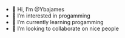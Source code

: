 - 👋 Hi, I’m @Ybajames
- 👀 I’m interested in progamming
- 🌱 I’m currently learning progamming
- 💞️ I’m looking to collaborate on nice people 

<!---
Ybajames/Ybajames is a ✨ special ✨ repository because its `README.md` (this file) appears on your GitHub profile.
You can click the Preview link to take a look at your changes.
--->
